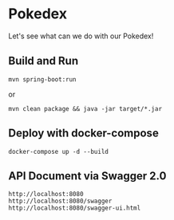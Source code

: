 # Pokedex
Let's see what can we do with our Pokedex!

## Build and Run
```
mvn spring-boot:run
```
or
```
mvn clean package && java -jar target/*.jar
```

## Deploy with docker-compose
```
docker-compose up -d --build
```

## API Document via Swagger 2.0
```
http://localhost:8080
http://localhost:8080/swagger
http://localhost:8080/swagger-ui.html
```
